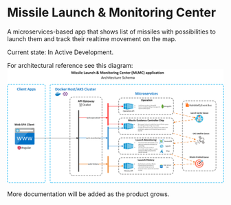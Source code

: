 # Missile Launch & Monitoring Center

A microservices-based app that shows list of missiles with possibilities to launch them and track their realtime movement on the map.

Current state: In Active Development.

For architectural reference see this diagram:
![Architectural reference diagram](https://github.com/kakarotto67/mlmc/blob/master/MLMC_Design_1.0.png)

More documentation will be added as the product grows.
